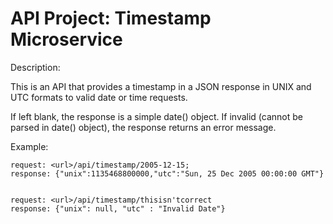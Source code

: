 
# API Project: Timestamp Microservice

Description: 

This is an API that provides a timestamp in a JSON response in UNIX and UTC formats to valid date or time requests. 
  
If left blank, the response is a simple date() object. If invalid (cannot be parsed in date() object), the response returns an error message.

Example:   
    
    request: <url>/api/timestamp/2005-12-15;  
    response: {"unix":1135468800000,"utc":"Sun, 25 Dec 2005 00:00:00 GMT"}
  
  
    request: <url>/api/timestamp/thisisn'tcorrect
    response: {"unix": null, "utc" : "Invalid Date"} 
  
